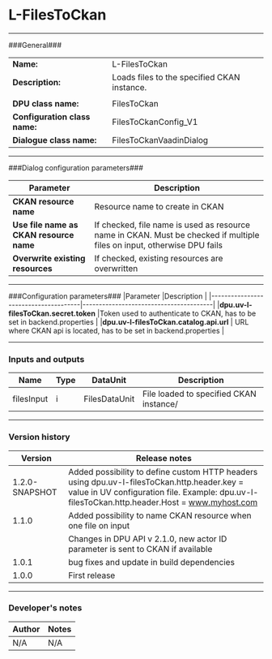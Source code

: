 # L-FilesToCkan #
----------

###General###

|                              |                                                               |
|------------------------------|---------------------------------------------------------------|
|**Name:**                     |L-FilesToCkan                                             |
|**Description:**              |Loads files to the specified CKAN instance. |
|                              |                                                               |
|**DPU class name:**           |FilesToCkan     |
|**Configuration class name:** |FilesToCkanConfig_V1                           |
|**Dialogue class name:**      |FilesToCkanVaadinDialog |

***

###Dialog configuration parameters###


|Parameter                        |Description                             |
|---------------------------------|----------------------------------------|
|**CKAN resource name** |Resource name to create in CKAN  |
|**Use file name as CKAN resource name** |If checked, file name is used as resource name in CKAN. Must be checked if multiple files on input, otherwise DPU fails  |
|**Overwrite existing resources** |If checked, existing resources are overwritten  |


***

###Configuration parameters###
|Parameter                             |Description                             |
|--------------------------------------|----------------------------------------|
|**dpu.uv-l-filesToCkan.secret.token**    |Token used to authenticate to CKAN, has to be set in backend.properties  |
|**dpu.uv-l-filesToCkan.catalog.api.url** | URL where CKAN api is located, has to be set in backend.properties |

***

### Inputs and outputs ###

|Name                |Type       |DataUnit                         |Description                        |
|--------------------|-----------|---------------------------------|-----------------------------------|
|filesInput |i |FilesDataUnit |File loaded to specified CKAN instance/  |

***

### Version history ###

|Version            |Release notes                                   |
|-------------------|------------------------------------------------|
|1.2.0-SNAPSHOT              | Added possibility to define custom HTTP headers using dpu.uv-l-filesToCkan.http.header.key = value in UV configuration file. Example: dpu.uv-l-filesToCkan.http.header.Host = www.myhost.com |
|1.1.0              | Added possibility to name CKAN resource when one file on input |
|                   | Changes in DPU API v 2.1.0, new actor ID parameter is sent to CKAN if available |
|1.0.1              | bug fixes and update in build dependencies |
|1.0.0              | First release                                   |


***

### Developer's notes ###

|Author            |Notes                 |
|------------------|----------------------|
|N/A               |N/A                   |

